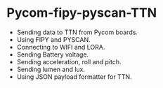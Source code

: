 # Pycom-fipy-pyscan-TTN
- Sending data to TTN from Pycom boards.
- Using FIPY and PYSCAN.
- Connecting to WIFI and LORA.
- Sending Battery voltage.
- Sending acceleration, roll and pitch.
- Sending lumen and lux.
- Using JSON payload formatter for TTN.
